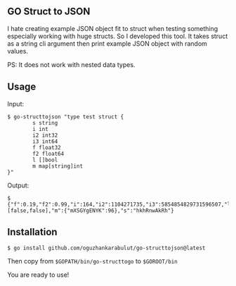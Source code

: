 ## GO Struct to JSON

I hate creating example JSON object fit to struct when testing something especially working with huge structs. So I developed this tool. It takes struct as a string cli argument then print example JSON object with random values.

PS: It does not work with nested data types.

## Usage ##
Input:
```ssh
$ go-structtojson "type test struct {
        s string
        i int
        i2 int32
        i3 int64
        f float32
        f2 float64
        l []bool
        m map[string]int
}"
```
Output:
```ssh
$ {"f":0.19,"f2":0.99,"i":164,"i2":1104271735,"i3":5854854829731596507,"l":[false,false],"m":{"mXSGYgENYK":96},"s":"hkhRnwAkRh"}
```

## Installation ##

```ssh
$ go install github.com/oguzhankarabulut/go-structtojson@latest
```
Then copy from `$GOPATH/bin/go-structtogo` to `$GOROOT/bin`

You are ready to use!
